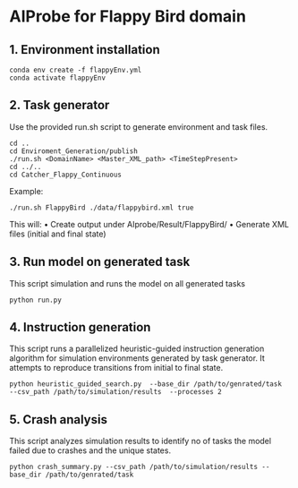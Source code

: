 # AIProbe for Flappy Bird domain

## 1. Environment installation
```
conda env create -f flappyEnv.yml
conda activate flappyEnv
```

## 2. Task generator
Use the provided run.sh script to generate environment and task files.
```
cd ..
cd Enviroment_Generation/publish
./run.sh <DomainName> <Master_XML_path> <TimeStepPresent>
cd ../..
cd Catcher_Flappy_Continuous

```
Example:
```
./run.sh FlappyBird ./data/flappybird.xml true

```
This will:
•	Create output under AIprobe/Result/FlappyBird/
•	Generate XML files (initial and final state)

## 3. Run model on generated task
This script simulation and runs the model on all generated tasks

```
python run.py
```

## 4. Instruction generation
This script runs a parallelized heuristic-guided instruction generation algorithm for simulation environments generated by task generator. It attempts to reproduce transitions from initial to final state.
```
python heuristic_guided_search.py  --base_dir /path/to/genrated/task   --csv_path /path/to/simulation/results  --processes 2

```

## 5. Crash analysis
This script analyzes simulation results to identify no of tasks the model failed due to crashes and the unique states.

```
python crash_summary.py --csv_path /path/to/simulation/results --base_dir /path/to/genrated/task
```